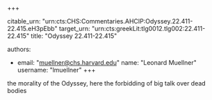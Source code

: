 +++


citable_urn: "urn:cts:CHS:Commentaries.AHCIP:Odyssey.22.411-22.415.eH3pEbb"
target_urn: "urn:cts:greekLit:tlg0012.tlg002:22.411-22.415"
title: "Odyssey 22.411-22.415"

authors:
- email: "muellner@chs.harvard.edu"
  name: "Leonard Muellner"
  username: "lmuellner"
+++

<p>the morality of the Odyssey, here the forbidding of big talk over dead bodies</p>